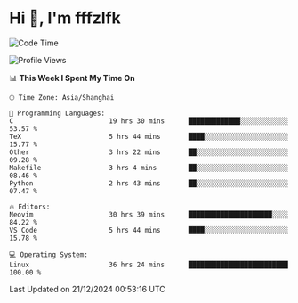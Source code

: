 # Hi 👋, I'm fffzlfk

<!--START_SECTION:waka-->
![Code Time](http://img.shields.io/badge/Code%20Time-1%2C031%20hrs%2047%20mins-blue)

![Profile Views](http://img.shields.io/badge/Profile%20Views-0-blue)

📊 **This Week I Spent My Time On** 

```text
🕑︎ Time Zone: Asia/Shanghai

💬 Programming Languages: 
C                        19 hrs 30 mins      █████████████░░░░░░░░░░░░   53.57 % 
TeX                      5 hrs 44 mins       ████░░░░░░░░░░░░░░░░░░░░░   15.77 % 
Other                    3 hrs 22 mins       ██░░░░░░░░░░░░░░░░░░░░░░░   09.28 % 
Makefile                 3 hrs 4 mins        ██░░░░░░░░░░░░░░░░░░░░░░░   08.46 % 
Python                   2 hrs 43 mins       ██░░░░░░░░░░░░░░░░░░░░░░░   07.47 % 

🔥 Editors: 
Neovim                   30 hrs 39 mins      █████████████████████░░░░   84.22 % 
VS Code                  5 hrs 44 mins       ████░░░░░░░░░░░░░░░░░░░░░   15.78 % 

💻 Operating System: 
Linux                    36 hrs 24 mins      █████████████████████████   100.00 % 
```


 Last Updated on 21/12/2024 00:53:16 UTC
<!--END_SECTION:waka-->
